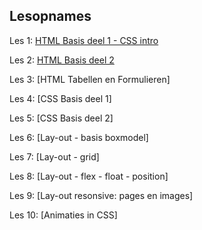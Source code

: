 ## Lesopnames


Les 1: [HTML Basis deel 1 - CSS intro](https://hogent.sharepoint.com/:v:/s/WebDevelopmentIVC2024504/EQu9F81vFaBEi2giFR_hWJQB_yYgy_OpB9UJmIRjNUnm1w?e=fcD13d&nav=eyJyZWZlcnJhbEluZm8iOnsicmVmZXJyYWxBcHAiOiJTdHJlYW1XZWJBcHAiLCJyZWZlcnJhbFZpZXciOiJTaGFyZURpYWxvZy1MaW5rIiwicmVmZXJyYWxBcHBQbGF0Zm9ybSI6IldlYiIsInJlZmVycmFsTW9kZSI6InZpZXcifX0%3D)

Les 2: [HTML Basis deel 2](https://hogent.sharepoint.com/:v:/s/WebDevelopmentIVC2024504/EdT6OoS86L5KizsctZknyF4Ba23kfgyRFZc-bLkjDL6P4Q?e=ztu13S&nav=eyJyZWZlcnJhbEluZm8iOnsicmVmZXJyYWxBcHAiOiJTdHJlYW1XZWJBcHAiLCJyZWZlcnJhbFZpZXciOiJTaGFyZURpYWxvZy1MaW5rIiwicmVmZXJyYWxBcHBQbGF0Zm9ybSI6IldlYiIsInJlZmVycmFsTW9kZSI6InZpZXcifX0%3D)

Les 3: [HTML Tabellen en Formulieren]

Les 4: [CSS Basis deel 1]

Les 5: [CSS Basis deel 2]

Les 6: [Lay-out - basis boxmodel]

Les 7: [Lay-out - grid]

Les 8: [Lay-out - flex - float - position]

Les 9: [Lay-out resonsive: pages en images]

Les 10: [Animaties in CSS]


